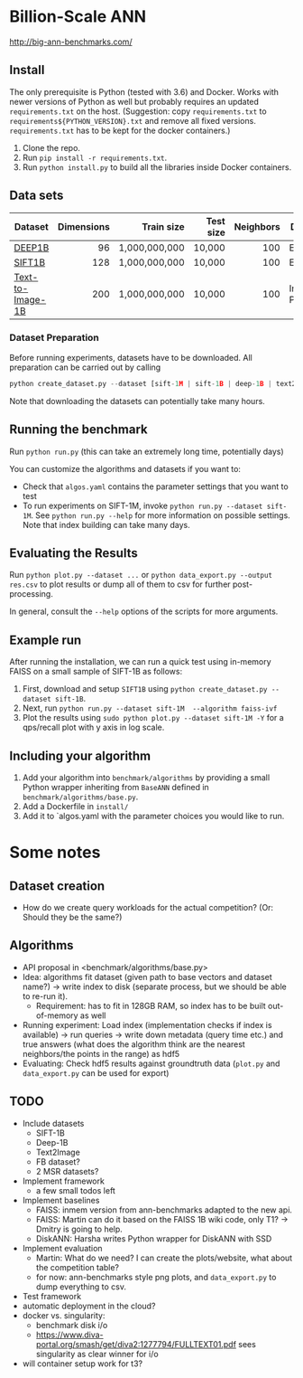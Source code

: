 # Billion-Scale ANN

<http://big-ann-benchmarks.com/>

## Install

The only prerequisite is Python (tested with 3.6) and Docker. Works with newer versions of Python as well but probably requires an updated `requirements.txt` on the host. (Suggestion: copy `requirements.txt` to `requirements${PYTHON_VERSION}.txt` and remove all fixed versions. `requirements.txt` has to be kept for the docker containers.)

1. Clone the repo.
2. Run `pip install -r requirements.txt`.
3. Run `python install.py` to build all the libraries inside Docker containers.

## Data sets


| Dataset                                                           | Dimensions | Train size | Test size | Neighbors | Distance
| ----------------------------------------------------------------- | ---------: | ---------: | --------: | --------: | --------- |
| [DEEP1B](https://research.yandex.com/datasets/biganns)              |         96 |  1,000,000,000 |    10,000 |       100 | Euclidean 
| [SIFT1B](http://corpus-texmex.irisa.fr/)              |         128 |  1,000,000,000 | 10,000 |       100 | Euclidean
| [Text-to-Image-1B](https://research.yandex.com/datasets/biganns)              |         200 |  1,000,000,000 |    10,000 |       100 | Inner Product

### Dataset Preparation

Before running experiments, datasets have to be downloaded. All preparation can be carried out by calling

```python
python create_dataset.py --dataset [sift-1M | sift-1B | deep-1B | text2image-1B]
```

Note that downloading the datasets can potentially take many hours.

## Running the benchmark

Run `python run.py` (this can take an extremely long time, potentially days)

You can customize the algorithms and datasets if you want to:

* Check that `algos.yaml` contains the parameter settings that you want to test
* To run experiments on SIFT-1M, invoke `python run.py --dataset sift-1M`. See `python run.py --help` for more information on possible settings. Note that index building can take many days. 

## Evaluating the Results
Run `python plot.py --dataset ...` or `python data_export.py --output res.csv` to plot results or dump all of them to csv for further post-processing.

In general, consult the `--help` options of the scripts for more arguments.

## Example run
After running the installation, we can run a quick test using in-memory FAISS on a small sample of SIFT-1B as follows:

1. First, download and setup `SIFT1B` using `python create_dataset.py --dataset sift-1B`. 
2. Next, run `python run.py --dataset sift-1M  --algorithm faiss-ivf`
3. Plot the results using `sudo python plot.py --dataset sift-1M -Y` for a qps/recall plot with y axis in log scale.

## Including your algorithm

1. Add your algorithm into `benchmark/algorithms` by providing a small Python wrapper inheriting from `BaseANN`  defined in `benchmark/algorithms/base.py`.
2. Add a Dockerfile in `install/` 
3. Add it to `algos.yaml with the parameter choices you would like to run.


# Some notes

## Dataset creation

- How do we create query workloads for the actual competition? (Or: Should they be the same?)

## Algorithms

- API proposal in <benchmark/algorithms/base.py>
- Idea: algorithms fit dataset (given path to base vectors and dataset name?) -> write index to disk (separate process, but we should be able to re-run it).
   - Requirement: has to fit in 128GB RAM, so index has to be built out-of-memory as well
- Running experiment: Load index (implementation checks if index is available) -> run queries -> write down metadata (query time etc.) and true answers (what does the algorithm think are the nearest neighbors/the points in the range) as hdf5
- Evaluating: Check hdf5 results against groundtruth data (`plot.py` and `data_export.py` can be used for export)

## TODO

- Include datasets
  - SIFT-1B
  - Deep-1B
  - Text2Image
  - FB dataset?
  - 2 MSR datasets?
- Implement framework
  - a few small todos left
- Implement baselines
   - FAISS: inmem version from ann-benchmarks adapted to the new api.
   - FAISS: Martin can do it based on the FAISS 1B wiki code, only T1? -> Dmitry is going to help.
   - DiskANN: Harsha writes Python wrapper for DiskANN with SSD
- Implement evaluation
  - Martin: What do we need? I can create the plots/website, what about the competition table?
  - for now: ann-benchmarks style png plots, and `data_export.py` to dump everything to csv.
- Test framework
- automatic deployment in the cloud?
- docker vs. singularity:
  - benchmark disk i/o
  - https://www.diva-portal.org/smash/get/diva2:1277794/FULLTEXT01.pdf sees singularity as clear winner for i/o
- will container setup work for t3?
